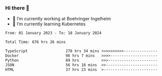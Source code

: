 ### Hi there 👋
- 🔭 I’m currently working at Boehringer Ingelheim
- 🌱 I’m currently learning Kubernetes

 
<!--START_SECTION:waka-->

```txt
From: 01 January 2023 - To: 18 January 2024

Total Time: 676 hrs 26 mins

TypeScript                 278 hrs 34 mins >>>>>>>>>>---------------   41.18 %
Docker                     96 hrs 7 mins   >>>>---------------------   14.21 %
Python                     89 hrs          >>>----------------------   13.16 %
JSON                       56 hrs 18 mins  >>-----------------------   08.32 %
HTML                       37 hrs 23 mins  >------------------------   05.53 %
```

<!--END_SECTION:waka-->

 
